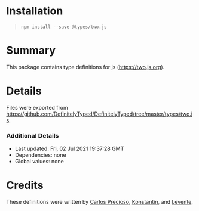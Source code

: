 # Installation
> `npm install --save @types/two.js`

# Summary
This package contains type definitions for js (https://two.js.org).

# Details
Files were exported from https://github.com/DefinitelyTyped/DefinitelyTyped/tree/master/types/two.js.

### Additional Details
 * Last updated: Fri, 02 Jul 2021 19:37:28 GMT
 * Dependencies: none
 * Global values: none

# Credits
These definitions were written by [Carlos Precioso](https://github.com/cprecioso), [Konstantin](https://github.com/demkonst), and [Levente](https://github.com/leventefabry).
